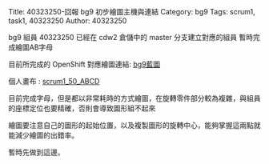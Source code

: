Title: 40323250-回報 bg9 初步繪圖主機與連結
Category: bg9
Tags: scrum1, task1, 40323250
Author: 40323250


bg9 組員 40323250 已經在 cdw2 倉儲中的 master 分支建立對應的組員 暫時完成繪圖AB字母

<!-- PELICAN_END_SUMMARY -->

目前所完成的 OpenShift 對應繪圖連結: <a href="http://2016spring-40323250.rhcloud.com/bg9/task2">bg9藍圖</a> 

個人畫布 : <a href="http://2016spring-40323250.rhcloud.com/bg9/scrum1_50_ABCD">scrum1_50_ABCD</a>

目前完成字母，但是都以非常耗時的方式繪圖，在旋轉零件部分較為複雜，與組員的座標定位也要精確，否則會導致圖形組不起來

繪圖要注意自己的圖形的起始位置，以及複製圖形的旋轉中心，能夠掌握這兩點就能減少繪圖的出錯率。

暫時先做到這邊。

